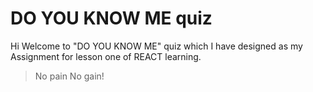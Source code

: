 # DO YOU KNOW ME quiz

Hi Welcome to "DO YOU KNOW ME" quiz which I have designed as my Assignment for lesson one of REACT learning.

>No pain No gain!
 


